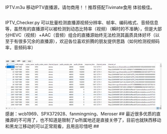 IPTV.m3u 移动IPTV直播源，请勿商用！！推荐搭配Tivimate食用 体验极佳。
##
IPTV_Checker.py 可以批量检测直播源视频分辨率、帧率、编码格式、音频信息等，虽然有的直播源可以被检测到动态比特率（视频）（瞬时的不准确），但是大部分HEVC（视频）+AAC（音频）组合的直播源始终无法检测其画质具体好坏（以至于有很多冗余的直播源），欢迎各位喜欢折腾的朋友提供思路（如何检测视频码率，音频码率）
##
<img src="https://github.com/yue365/IPTV/blob/master/sample-2024-01-30_12-13-19.png"/>
感谢：wcb1969、SPX372928、fanmingming、Meroser
##
最近很多优质的直播源的不可用了，也不知道是限制了ip所属地还是直接关停了，目前也就陕西移动和黑龙江移动的可以正常观看，且用且珍惜吧
##
